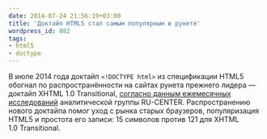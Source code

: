 ```yaml
---
date: 2014-07-24 21:56:19+03:00
title: 'Доктайп HTML5 стал самым популярным в рунете'
wordpress_id: 882
tags:
- html5
- doctype
---
```


В июле 2014 года доктайп `<!DOCTYPE html>` из спецификации HTML5 обогнал по распространённости на сайтах рунета прежнего лидера — доктайп XHTML 1.0 Transitional, [согласно данным ежемесячных исследований][1] аналитической группы RU-CENTER. Распространению нового доктайпа помог уход с рынка старых браузеров, популяризация HTML5 и простота его записи: 15 символов против 121 для XHTML 1.0 Transitional.

[1]: http://blog.nic.ru/?p=4001
